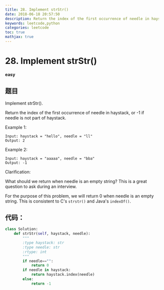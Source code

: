 ```yaml
---
title: 28. Implement strStr()
date: 2018-06-18 20:57:50
description: Return the index of the first occurrence of needle in haystack, or -1 if needle is not part of haystack.
keywords: leetcode,python  
categories: leetcode
toc: true
mathjax: true
---
```


# 28. Implement strStr()

**easy**

## 题目

Implement strStr().

Return the index of the first occurrence of needle in haystack, or -1 if needle is not part of haystack.

Example 1:

```
Input: haystack = "hello", needle = "ll"
Output: 2
```

Example 2:

```
Input: haystack = "aaaaa", needle = "bba"
Output: -1
```

Clarification:

What should we return when needle is an empty string? This is a great question to ask during an interview.

For the purpose of this problem, we will return 0 when needle is an empty string. This is consistent to C's `strstr()` and Java's `indexOf()`.

## 代码：

```python
class Solution:
    def strStr(self, haystack, needle):
        """
        :type haystack: str
        :type needle: str
        :rtype: int
        """
        if needle=="":
            return 0
        if needle in haystack:
            return haystack.index(needle)
        else:
            return -1
```
